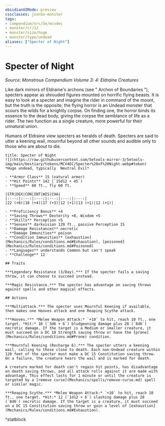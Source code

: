 ```yaml
---
obsidianUIMode: preview
cssclasses: json5e-monster
tags:
- compendium/src/5e/mcv4ec
- monster/cr/12
- monster/size/huge
- monster/type/undead
aliases: ["Specter of Night"]
---
```

# Specter of Night
*Source: Monstrous Compendium Volume 3: 4: Eldraine Creatures*  

Like dark mirrors of Eldraine's archons (see " Archon of Boundaries "), specters appear as shrouded figures mounted on horrific flying beasts. It is easy to look at a specter and imagine the rider in command of the mount, but the truth is the opposite; the flying horror is an Undead monster that scours the wilds for a knightly corpse. On finding one, the horror binds its essence to the dead body, giving the corpse the semblance of life as a rider. The two function as a single creature, more powerful for their unnatural union.

Humans of Eldraine view specters as heralds of death. Specters are said to utter a keening wail, mournful beyond all other sounds and audible only to those who are about to die.

```ad-statblock
title: Specter of Night
![](https://raw.githubusercontent.com/5etools-mirror-3/5etools-img/main/bestiary/tokens/MCV4EC/Specter%20of%20Night.webp#token)
*Huge undead, typically  Neutral Evil*

- **Armor Class** 15 (natural armor)
- **Hit Points** 142 (`15d12 + 45`)
- **Speed** 60 ft., fly 60 ft.

|STR|DEX|CON|INT|WIS|CHA|
|:---:|:---:|:---:|:---:|:---:|:---:|
|22 (+6)|18 (+4)|17 (+3)|12 (+1)|13 (+1)|12 (+1)|

- **Proficiency Bonus** +4
- **Saving Throws** Dexterity +8, Wisdom +5
- **Skills** Perception +5
- **Senses** darkvision 120 ft., passive Perception 15
- **Damage Resistances** necrotic
- **Damage Immunities** poison
- **Condition Immunities** [exhaustion](Mechanics/Rules/conditions.md#Exhaustion), [poisoned](Mechanics/Rules/conditions.md#Poisoned)
- **Languages** understands Common but can't speak
- **Challenge** 12

## Traits

***Legendary Resistance (3/Day).*** If the specter fails a saving throw, it can choose to succeed instead.

***Magic Resistance.*** The specter has advantage on saving throws against spells and other magical effects.

## Actions

***Multiattack.*** The specter uses Mournful Keening if available, then makes one Hooves attack and one Reaping Scythe attack.

***Hooves.*** *Melee Weapon Attack:* `+10` to hit, reach 10 ft., one target. *Hit:* 16 (`3d6 + 6`) bludgeoning damage plus 28 (`8d6`) necrotic damage. If the target is a Medium or smaller creature, it must succeed on a DC 18 Strength saving throw or have the [prone](Mechanics/Rules/conditions.md#Prone) condition.

***Mournful Keening (Recharge 6).*** The specter utters a keening wail, calling to those close to death. Each non-Undead creature within 120 feet of the specter must make a DC 15 Constitution saving throw. On a failure, the creature hears the wail and is marked for death.

A creature marked for death can't regain hit points, has disadvantage on death saving throws, and all attack rolls against it are made with advantage. This effect lasts for 1 minute or until the creature is targeted by a [remove curse](Mechanics/spells/remove-curse.md) spell or similar magic.

***Reaping Scythe.*** *Melee Weapon Attack:* `+10` to hit, reach 10 ft., one target. *Hit:* 12 (`1d12 + 6`) slashing damage plus 28 (`8d6`) necrotic damage. If the target is a creature, it must succeed on a DC 15 Constitution saving throw or gain a level of [exhaustion](Mechanics/Rules/conditions.md#Exhaustion).
```
^statblock